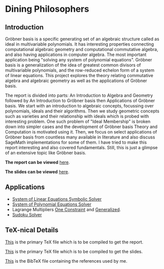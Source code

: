 # Dining Philosophers
 
Introduction
------------

Gröbner basis is a specific generating set of an algebraic structure called as ideal in multivariable polynomials. It has interesting properties connecting computational algebraic geometry and computational commutative algebra, and also having applications in  computer algebra. The most important application being "solving any system of polynomial equations". Gröbner basis is a generalization of the idea of greatest common divisors of multivariable polynomials, and the row-reduced echelon form of a system of linear equations. This project explores the theory relating commutative algebra and algebraic geometry as well as the applications of Gröbner basis.

The report is divided into parts: An Introduction to Algebra and Geometry followed by An Introduction to Gröbner basis then Applications of Gröbner basis. We start with an introduction to algebraic concepts, focussing over polynomials, ideals and their algorithms. Then we study geometric concepts such as varieties and their relationship with ideals which is probed with interesting problem. One such problem of "Ideal Membership" is broken down into simpler cases and the development of Gröbner basis Theory and Computation is motivated using it. Then, we focus on select applications of Gröbner basis from countless many available in literature and also discuss SageMath implementations for some of them. I have tried to make this report interesting and also covered fundamentals. Still, this is just a glimpse of an extensive topic like Gröbner basis.

**The report can be viewed** [here](/Groebner-Basis-and-Applications/Report/main.pdf).

**The slides can be viewed** [here](/Groebner-Basis-and-Applications/Slides/main.pdf).

Applications
-----------------
- [System of Linear Equations Symbolic Solver](https://github.com/paramrathour/Groebner-Basis-and-Applications/blob/main/Programs/System%20of%20Linear%20Equations%20Symbolic%20Solver.ipynb)
- [System of Polynomial Equations Solver](https://github.com/paramrathour/Groebner-Basis-and-Applications/blob/main/Programs/System%20of%20Polynomial%20Equations%20Solver.ipynb)
- Lagrange Multipliers [One Constraint](https://github.com/paramrathour/Groebner-Basis-and-Applications/blob/main/Programs/Lagrange%20Multipliers%20One%20Constraint.ipynb) and [Generalized](https://github.com/paramrathour/Groebner-Basis-and-Applications/blob/main/Programs/Lagrange%20Multiplier%20Generalized.ipynb).
- [Sudoku Solver](https://github.com/paramrathour/Groebner-Basis-and-Applications/blob/main/Programs/Sudoku%20Solver.ipynb)

TeX-nical Details
-----------------
[This](https://github.com/paramrathour/Groebner-Basis-and-Applications/blob/main/Report/main.tex) is the primary TeX file which is to be compiled to get the report.

[This](https://github.com/paramrathour/Groebner-Basis-and-Applications/blob/main/Slides/main.tex) is the primary TeX file which is to be compiled to get the slides.

[This](https://github.com/paramrathour/Groebner-Basis-and-Applications/blob/main/references.bib) is the BibTeX file containing the references used by me.